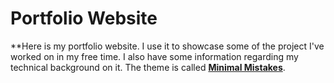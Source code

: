 # Portfolio Website

**Here is my portfolio website. I use it to showcase some of the project I've worked on in my free time. I also have some information regarding my technical background on it. The theme is called **[Minimal Mistakes](http://mmistakes.github.io/minimal-mistakes)**.
